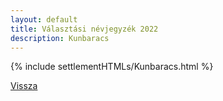 ```yaml
---
layout: default
title: Választási névjegyzék 2022
description: Kunbaracs
---
```


{% include settlementHTMLs/Kunbaracs.html %}

[Vissza](../)